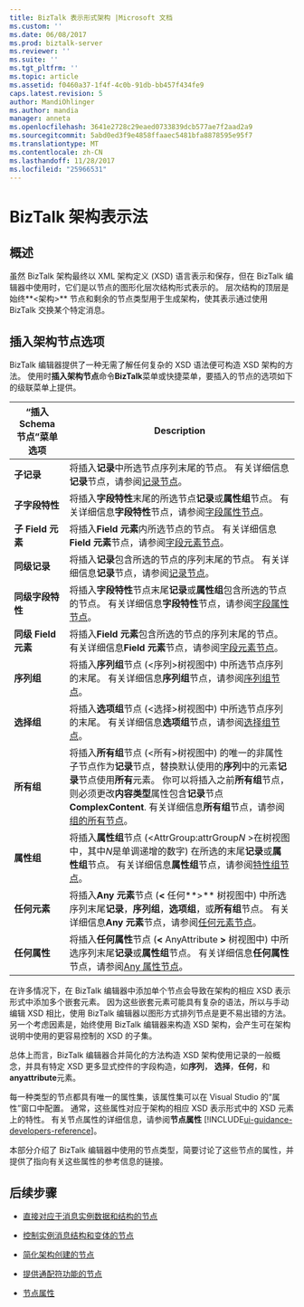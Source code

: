 ```yaml
---
title: BizTalk 表示形式架构 |Microsoft 文档
ms.custom: ''
ms.date: 06/08/2017
ms.prod: biztalk-server
ms.reviewer: ''
ms.suite: ''
ms.tgt_pltfrm: ''
ms.topic: article
ms.assetid: f0460a37-1f4f-4c0b-91db-bb457f434fe9
caps.latest.revision: 5
author: MandiOhlinger
ms.author: mandia
manager: anneta
ms.openlocfilehash: 3641e2728c29eaed0733839dcb577ae7f2aad2a9
ms.sourcegitcommit: 5abd0ed3f9e4858ffaaec5481bfa8878595e95f7
ms.translationtype: MT
ms.contentlocale: zh-CN
ms.lasthandoff: 11/28/2017
ms.locfileid: "25966531"
---
```

# <a name="biztalk-representation-of-schemas"></a>BizTalk 架构表示法

## <a name="overview"></a>概述
虽然 BizTalk 架构最终以 XML 架构定义 (XSD) 语言表示和保存，但在 BizTalk 编辑器中使用时，它们是以节点的图形化层次结构形式表示的。 层次结构的顶层是始终**\<架构\>** 节点和剩余的节点类型用于生成架构，使其表示通过使用 BizTalk 交换某个特定消息。  

## <a name="insert-schema-node-options"></a>插入架构节点选项  
 BizTalk 编辑器提供了一种无需了解任何复杂的 XSD 语法便可构造 XSD 架构的方法。 使用时**插入架构节点**命令**BizTalk**菜单或快捷菜单，要插入的节点的选项如下的级联菜单上提供。  
  
|“插入 Schema 节点”菜单选项|Description|  
|------------------------------------|-----------------|  
|**子记录**|将插入**记录**中所选节点序列末尾的节点。 有关详细信息**记录**节点，请参阅[记录节点](../core/record-nodes.md)。|  
|**子字段特性**|将插入**字段特性**末尾的所选节点**记录**或**属性组**节点。 有关详细信息**字段特性**节点，请参阅[字段属性节点](../core/field-attribute-nodes.md)。|  
|**子 Field 元素**|将插入**Field 元素**内所选节点的节点。 有关详细信息**Field 元素**节点，请参阅[字段元素节点](../core/field-element-nodes.md)。|  
|**同级记录**|将插入**记录**包含所选的节点的序列末尾的节点。 有关详细信息**记录**节点，请参阅[记录节点](../core/record-nodes.md)。|  
|**同级字段特性**|将插入**字段特性**节点末尾**记录**或**属性组**包含所选的节点的节点。 有关详细信息**字段特性**节点，请参阅[字段属性节点](../core/field-attribute-nodes.md)。|  
|**同级 Field 元素**|将插入**Field 元素**包含所选的节点的序列末尾的节点。 有关详细信息**Field 元素**节点，请参阅[字段元素节点](../core/field-element-nodes.md)。|  
|**序列组**|将插入**序列组**节点 (\<序列\>树视图中) 中所选节点序列的末尾。 有关详细信息**序列组**节点，请参阅[序列组节点](../core/sequence-group-nodes.md)。|  
|**选择组**|将插入**选项组**节点 (\<选择\>树视图中) 中所选节点序列的末尾。 有关详细信息**选项组**节点，请参阅[选择组节点](../core/choice-group-nodes.md)。|  
|**所有组**|将插入**所有组**节点 (\<所有\>树视图中) 的唯一的非属性子节点作为**记录**节点，替换默认使用的**序列**中的元素**记录**节点使用**所有**元素。 你可以将插入之前**所有组**节点，则必须更改**内容类型**属性包含**记录**节点**ComplexContent**. 有关详细信息**所有组**节点，请参阅[组的所有节点](../core/all-group-nodes.md)。|  
|**属性组**|将插入**属性组**节点 (\<AttrGroup:attrGroup*N* \>在树视图中，其中*N*是单调递增的数字) 在所选的末尾**记录**或**属性组**节点。 有关详细信息**属性组**节点，请参阅[特性组节点](../core/attribute-group-nodes.md)。|  
|**任何元素**|将插入**Any 元素**节点 (**\<** 任何**\>** 树视图中) 中所选序列末尾**记录**，**序列组**，**选项组**，或**所有组**节点。 有关详细信息**Any 元素**节点，请参阅[任何元素节点](../core/any-element-nodes.md)。|  
|**任何属性**|将插入**任何属性**节点 (**\<** AnyAttribute **\>** 树视图中) 中所选序列末尾**记录**或**属性组**节点。 有关详细信息**任何属性**节点，请参阅[Any 属性节点](../core/any-attribute-nodes.md)。|  
  
 在许多情况下，在 BizTalk 编辑器中添加单个节点会导致在架构的相应 XSD 表示形式中添加多个嵌套元素。 因为这些嵌套元素可能具有复杂的语法，所以与手动编辑 XSD 相比，使用 BizTalk 编辑器以图形方式排列节点是更不易出错的方法。 另一个考虑因素是，始终使用 BizTalk 编辑器来构造 XSD 架构，会产生可在架构说明中使用的更容易控制的 XSD 的子集。  
  
 总体上而言，BizTalk 编辑器合并简化的方法构造 XSD 架构使用记录的一般概念，并具有特定 XSD 更多显式控件的字段构造，如**序列**， **选择**，**任何**，和**anyattribute**元素。  
  
 每一种类型的节点都具有唯一的属性集，该属性集可以在 Visual Studio 的“属性”窗口中配置。 通常，这些属性对应于架构的相应 XSD 表示形式中的 XSD 元素上的特性。 有关节点属性的详细信息，请参阅**节点属性** [!INCLUDE[ui-guidance-developers-reference](../includes/ui-guidance-developers-reference.md)]。
  
 本部分介绍了 BizTalk 编辑器中使用的节点类型，简要讨论了这些节点的属性，并提供了指向有关这些属性的参考信息的链接。  
  
## <a name="next-steps"></a>后续步骤
  
-   [直接对应于消息实例数据和结构的节点](../core/nodes-that-correspond-directly-to-message-instance-data-and-structure.md)  
  
-   [控制实例消息结构和变体的节点](../core/nodes-that-control-instance-message-structure-and-variations.md)  
  
-   [简化架构创建的节点](../core/nodes-that-simplify-schema-creation.md)  
  
-   [提供通配符功能的节点](../core/nodes-that-provide-wildcard-capabilities.md)  
  
-   [节点属性](../core/node-properties.md)